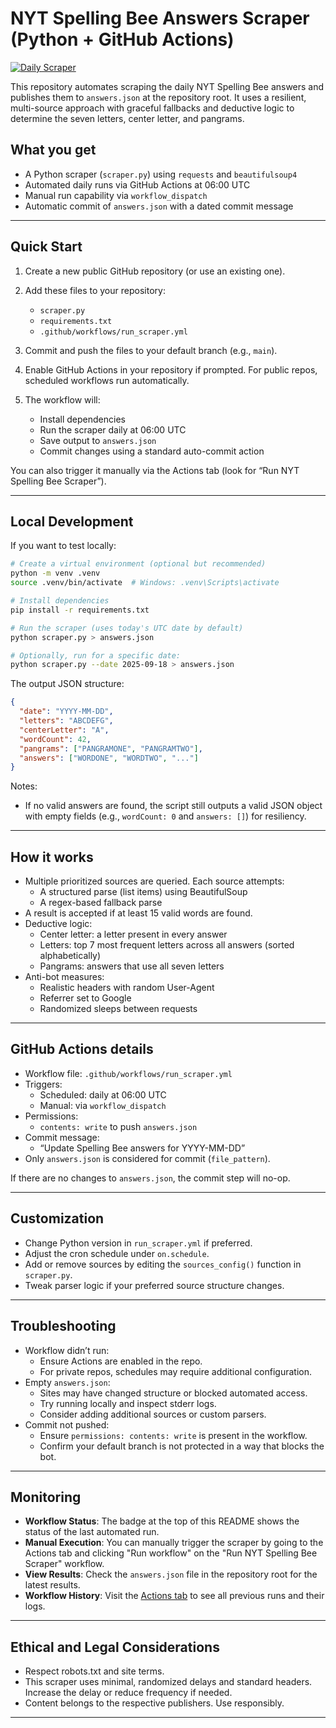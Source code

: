 # NYT Spelling Bee Answers Scraper (Python + GitHub Actions)

[![Daily Scraper](https://github.com/amcdonoughfisher001/BEE/actions/workflows/run_scraper.yml/badge.svg)](https://github.com/amcdonoughfisher001/BEE/actions/workflows/run_scraper.yml)

This repository automates scraping the daily NYT Spelling Bee answers and publishes them to `answers.json` at the repository root. It uses a resilient, multi-source approach with graceful fallbacks and deductive logic to determine the seven letters, center letter, and pangrams.

## What you get

- A Python scraper (`scraper.py`) using `requests` and `beautifulsoup4`
- Automated daily runs via GitHub Actions at 06:00 UTC
- Manual run capability via `workflow_dispatch`
- Automatic commit of `answers.json` with a dated commit message

---

## Quick Start

1. Create a new public GitHub repository (or use an existing one).

2. Add these files to your repository:
   - `scraper.py`
   - `requirements.txt`
   - `.github/workflows/run_scraper.yml`

3. Commit and push the files to your default branch (e.g., `main`).

4. Enable GitHub Actions in your repository if prompted. For public repos, scheduled workflows run automatically.

5. The workflow will:
   - Install dependencies
   - Run the scraper daily at 06:00 UTC
   - Save output to `answers.json`
   - Commit changes using a standard auto-commit action

You can also trigger it manually via the Actions tab (look for “Run NYT Spelling Bee Scraper”).

---

## Local Development

If you want to test locally:

```bash
# Create a virtual environment (optional but recommended)
python -m venv .venv
source .venv/bin/activate  # Windows: .venv\Scripts\activate

# Install dependencies
pip install -r requirements.txt

# Run the scraper (uses today's UTC date by default)
python scraper.py > answers.json

# Optionally, run for a specific date:
python scraper.py --date 2025-09-18 > answers.json
```

The output JSON structure:

```json
{
  "date": "YYYY-MM-DD",
  "letters": "ABCDEFG",
  "centerLetter": "A",
  "wordCount": 42,
  "pangrams": ["PANGRAMONE", "PANGRAMTWO"],
  "answers": ["WORDONE", "WORDTWO", "..."]
}
```

Notes:
- If no valid answers are found, the script still outputs a valid JSON object with empty fields (e.g., `wordCount: 0` and `answers: []`) for resiliency.

---

## How it works

- Multiple prioritized sources are queried. Each source attempts:
  - A structured parse (list items) using BeautifulSoup
  - A regex-based fallback parse
- A result is accepted if at least 15 valid words are found.
- Deductive logic:
  - Center letter: a letter present in every answer
  - Letters: top 7 most frequent letters across all answers (sorted alphabetically)
  - Pangrams: answers that use all seven letters
- Anti-bot measures:
  - Realistic headers with random User-Agent
  - Referrer set to Google
  - Randomized sleeps between requests

---

## GitHub Actions details

- Workflow file: `.github/workflows/run_scraper.yml`
- Triggers:
  - Scheduled: daily at 06:00 UTC
  - Manual: via `workflow_dispatch`
- Permissions:
  - `contents: write` to push `answers.json`
- Commit message:
  - “Update Spelling Bee answers for YYYY-MM-DD”
- Only `answers.json` is considered for commit (`file_pattern`).

If there are no changes to `answers.json`, the commit step will no-op.

---

## Customization

- Change Python version in `run_scraper.yml` if preferred.
- Adjust the cron schedule under `on.schedule`.
- Add or remove sources by editing the `sources_config()` function in `scraper.py`.
- Tweak parser logic if your preferred source structure changes.

---

## Troubleshooting

- Workflow didn’t run:
  - Ensure Actions are enabled in the repo.
  - For private repos, schedules may require additional configuration.
- Empty `answers.json`:
  - Sites may have changed structure or blocked automated access.
  - Try running locally and inspect stderr logs.
  - Consider adding additional sources or custom parsers.
- Commit not pushed:
  - Ensure `permissions: contents: write` is present in the workflow.
  - Confirm your default branch is not protected in a way that blocks the bot.

---

## Monitoring

- **Workflow Status**: The badge at the top of this README shows the status of the last automated run.
- **Manual Execution**: You can manually trigger the scraper by going to the Actions tab and clicking "Run workflow" on the "Run NYT Spelling Bee Scraper" workflow.
- **View Results**: Check the `answers.json` file in the repository root for the latest results.
- **Workflow History**: Visit the [Actions tab](../../actions/workflows/run_scraper.yml) to see all previous runs and their logs.

---

## Ethical and Legal Considerations

- Respect robots.txt and site terms.
- This scraper uses minimal, randomized delays and standard headers. Increase the delay or reduce frequency if needed.
- Content belongs to the respective publishers. Use responsibly.

---